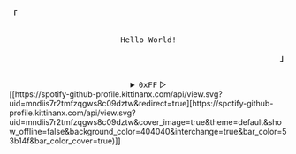 <!-- ## Hey <img src="https://raw.githubusercontent.com/dedysurya13/dedysurya13/master/wave.gif" width="30px">, This is Dedy Surya Prihantoro
[![Gmail Badge](https://img.shields.io/badge/-dedy131098@gmail.com-c14438?style=flat&logo=Gmail&logoColor=white&link=mailto:dedy131098@gmail.com)](mailto:dedy131098@gmail.com) 
[![Linkedin Badge](https://img.shields.io/badge/-dedysurya-0072b1?style=flat&logo=Linkedin&logoColor=white&link=https://www.linkedin.com/in/dedy-surya/)](https://www.linkedin.com/in/dedy-surya/) [![Instagram Badge](https://img.shields.io/badge/-dedysurya__-dd2a7b?style=flat&logo=instagram&logoColor=white&link=https://instagram.com/dedysurya__/)](https://www.instagram.com/dedysurya__/) 
## Some of my Github Stats  -->
<!--- <p align=left> <img src=https://komarev.com/ghpvc/?username=dedysurya13 alt=dedysurya13 /> </p> -->

<!-- [![Github stats](https://github-readme-stats.vercel.app/api?username=dedysurya13&show_icons=true&theme=light&include_all_commits=true)](https://github.com/dedysurya13/github-readme-stats)
[![Top Langs](https://github-readme-stats.vercel.app/api/top-langs/?username=dedysurya13&layout=compact&theme=light)](https://github.com/dedysurya/github-readme-stats) -->


<p align="left"><strong><samp>「</samp></strong></p>
    <p align="center">
        <samp><br>
        Hello World!
        </samp>
        <br>
    </p>
<p align="right"><strong><samp>」</samp></strong></p>

<br>

<details align="center">
<summary><samp>0xFF</samp> &#9655;</summary>

<h2></h2><br>

```sh
gpg2 --import <(curl -sL https://git.io/JKsMD)
```

<h2></h2><br>
<p align="center">
    <samp>
    <a href="https://t.me/dedysuryaprihantoro" target="_blank">t.me</a> &#9672;
    <a href="https://instagram.com/dedysurya__" target="_blank">[insta]</a> &#9670;
    <a href="mailto:mail.dedysurya@gmail.com" target="_blank">mail</a>
    </samp>
</p>
<!-- 
<h2></h2><br>
<p align="center">
    <samp>
    <a href="https://ko-fi.com/" target="_blank"><strong>‎ ko-fi ‎</strong></a> &#9672;
    <a href="https://liberapay.com/" target="_blank"><strong>liberapay</strong></a>
    </samp>
</p> -->

<h2></h2>
<p align="center">
    <a href="#ǝɔϟlʍo" target="_blank">
        <img alt="Top Language" src="https://github-readme-stats.vercel.app/api/top-langs/?bg_color=00000000&layout=compact&username=dedysurya13&hide_border=true&title_color=c9d1d9&text_color=c3c5cd"/>
        <img alt="GitHub Stats" src="https://github-readme-stats.vercel.app/api?bg_color=00000000&username=dedysurya13&show_icons=true&include_all_commits=true&count_private=true&hide=commits&hide_border=true&icon_color=4C566A&title_color=c9d1d9&text_color=c3c5cd"/>
    </a>
</p>

<h2></h2>
</details>
[[https://spotify-github-profile.kittinanx.com/api/view.svg?uid=mndiis7r2tmfzqgws8c09dztw&redirect=true][https://spotify-github-profile.kittinanx.com/api/view.svg?uid=mndiis7r2tmfzqgws8c09dztw&cover_image=true&theme=default&show_offline=false&background_color=404040&interchange=true&bar_color=53b14f&bar_color_cover=true)]]
